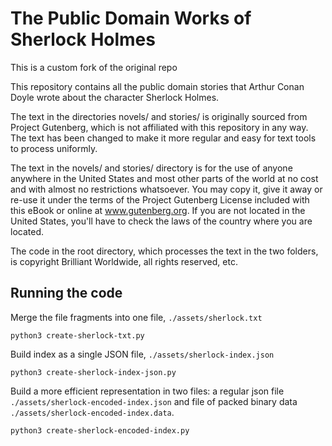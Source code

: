 The Public Domain Works of Sherlock Holmes
==========================================
This is a custom fork of the original repo

This repository contains all the public domain stories that Arthur Conan Doyle
wrote about the character Sherlock Holmes.

The text in the directories novels/ and stories/ is originally sourced from
Project Gutenberg, which is not affiliated with this repository in any way. 
The text has been changed to make it more regular and easy for text tools
to process uniformly.

The text in the novels/ and stories/ directory is for the use of anyone 
anywhere in the United States and most other parts of the world at no cost 
and with almost no restrictions whatsoever. You may copy it, give it away 
or re-use it under the terms of the Project Gutenberg License included with 
this eBook or online at www.gutenberg.org. If you are not located in the 
United States, you'll have to check the laws of the country where you are 
located.

The code in the root directory, which processes the text in the two folders, is
copyright Brilliant Worldwide, all rights reserved, etc.

Running the code
----------------

Merge the file fragments into one file, `./assets/sherlock.txt`

```
python3 create-sherlock-txt.py
```

Build index as a single JSON file, `./assets/sherlock-index.json`

```
python3 create-sherlock-index-json.py
```

Build a more efficient representation in two files: a regular json file `./assets/sherlock-encoded-index.json` and file of packed binary data  `./assets/sherlock-encoded-index.data`.

```
python3 create-sherlock-encoded-index.py
```
